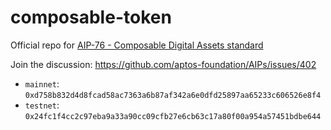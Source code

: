 # composable-token

Official repo for [AIP-76 - Composable Digital Assets standard](https://github.com/aptos-foundation/AIPs/blob/main/aips/aip-76.md)

Join the discussion: <https://github.com/aptos-foundation/AIPs/issues/402>

- `mainnet`: `0xd758b832d4d8fcad58ac7363a6b87af342a6e0dfd25897aa65233c606526e8f4`
- `testnet`: `0x24fc1f4cc2c97eba9a33a90cc09cfb27e6cb63c17a80f00a954a57451bdbe644`
